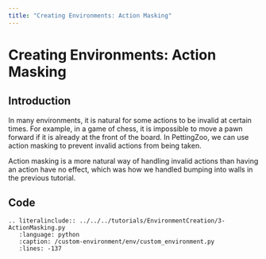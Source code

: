 ```yaml
---
title: "Creating Environments: Action Masking"
---
```


# Creating Environments: Action Masking

## Introduction

In many environments, it is natural for some actions to be invalid at certain times. For example, in a game of chess, it is impossible to move a pawn forward if it is already at the front of the board. In PettingZoo, we can use action masking to prevent invalid actions from being taken.

Action masking is a more natural way of handling invalid actions than having an action have no effect, which was how we handled bumping into walls in the previous tutorial.

## Code

```{eval-rst}
.. literalinclude:: ../../../tutorials/EnvironmentCreation/3-ActionMasking.py
   :language: python
   :caption: /custom-environment/env/custom_environment.py
   :lines: -137
```
